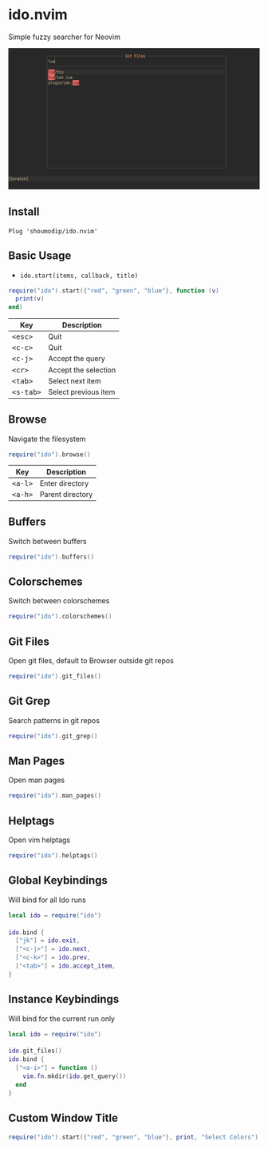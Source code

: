 # ido.nvim
Simple fuzzy searcher for Neovim

![Ido](ido.png)

## Install
```vim
Plug 'shoumodip/ido.nvim'
```

## Basic Usage

* `ido.start(items, callback, title)`

```lua
require("ido").start({"red", "green", "blue"}, function (v)
  print(v)
end)
```

| Key                  | Description          |
| -------------------- | -------------------- |
| <kbd>\<esc\></kbd>   | Quit                 |
| <kbd>\<c-c\></kbd>   | Quit                 |
| <kbd>\<c-j\></kbd>   | Accept the query     |
| <kbd>\<cr\></kbd>    | Accept the selection |
| <kbd>\<tab\></kbd>   | Select next item     |
| <kbd>\<s-tab\></kbd> | Select previous item |

## Browse
Navigate the filesystem

```lua
require("ido").browse()
```

| Key                  | Description          |
| -------------------- | -------------------- |
| <kbd>\<a-l\></kbd>   | Enter directory      |
| <kbd>\<a-h\></kbd>   | Parent directory     |

## Buffers
Switch between buffers

```lua
require("ido").buffers()
```

## Colorschemes
Switch between colorschemes

```lua
require("ido").colorschemes()
```

## Git Files
Open git files, default to Browser outside git repos

```lua
require("ido").git_files()
```

## Git Grep
Search patterns in git repos

```lua
require("ido").git_grep()
```

## Man Pages
Open man pages

```lua
require("ido").man_pages()
```

## Helptags
Open vim helptags

```lua
require("ido").helptags()
```

## Global Keybindings
Will bind for all Ido runs

```lua
local ido = require("ido")

ido.bind {
  ["jk"] = ido.exit,
  ["<c-j>"] = ido.next,
  ["<c-k>"] = ido.prev,
  ["<tab>"] = ido.accept_item,
}
```

## Instance Keybindings
Will bind for the current run only

```lua
local ido = require("ido")

ido.git_files()
ido.bind {
  ["<a-i>"] = function ()
    vim.fn.mkdir(ido.get_query())
  end
}
```

## Custom Window Title
```lua
require("ido").start({"red", "green", "blue"}, print, "Select Colors")
```
